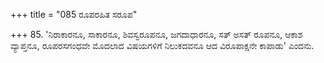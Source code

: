 +++
title = "085 ರೂಪರಹಿತ ಸರೂಪ"

+++
85. 'ನಿರಾಕಾರನೂ, ಸಾಕಾರನೂ, ಶಿವಸ್ವರೂಪನೂ, ಜಗದಾಧಾರನೂ, ಸತ್ ಅಸತ್ ರೂಪನೂ, ಆಕಾಶ ವ್ಯಾಪ್ತನೂ, ರೂಪರಸಗಂಧವೇ ಮೊದಲಾದ ವಿಷಯಗಳಿಗೆ ನಿಲುಕದವನೂ ಆದ ವಿರೂಪಾಕ್ಷನೇ ಕಾಪಾಡು' ಎಂದನು.